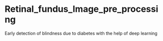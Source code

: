 # Retinal_fundus_Image_pre_processing
Early detection of blindness due to diabetes with the help of deep learning
